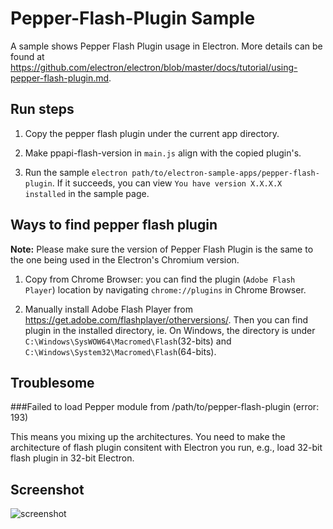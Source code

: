 # Pepper-Flash-Plugin Sample

A sample shows Pepper Flash Plugin usage in Electron. More details can be found
at https://github.com/electron/electron/blob/master/docs/tutorial/using-pepper-flash-plugin.md.

## Run steps

1. Copy the pepper flash plugin under the current app directory.

2. Make ppapi-flash-version in `main.js` align with the copied plugin's.

3. Run the sample `electron path/to/electron-sample-apps/pepper-flash-plugin`.
If it succeeds, you can view `You have version X.X.X.X installed` in the sample page.

## Ways to find pepper flash plugin

**Note:** Please make sure the version of Pepper Flash Plugin is the same to the one being used
in the Electron's Chromium version.

1. Copy from Chrome Browser: you can find the plugin (`Adobe Flash Player`) location
by navigating `chrome://plugins` in Chrome Browser.

2. Manually install Adobe Flash Player from https://get.adobe.com/flashplayer/otherversions/.
Then you can find plugin in the installed directory, ie. On Windows, the directory
is under `C:\Windows\SysWOW64\Macromed\Flash`(32-bits) and `C:\Windows\System32\Macromed\Flash`(64-bits).

## Troublesome

###Failed to load Pepper module from /path/to/pepper-flash-plugin (error: 193)

This means you mixing up the architectures. You need to make the architecture
of flash plugin consitent with Electron you run, e.g., load 32-bit flash plugin
in 32-bit Electron.

## Screenshot

![screenshot](/pepper-flash-plugin/screenshot/screenshot.png)
